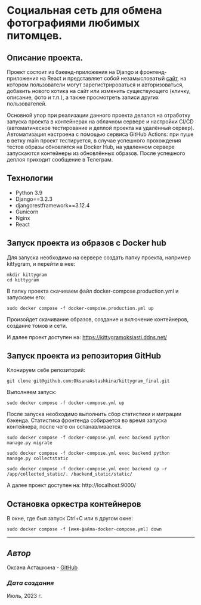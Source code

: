 # Cоциальная сеть для обмена фотографиями любимых питомцев.

## Описание проекта.

Проект состоит из бэкенд-приложения на Django и фронтенд-приложения на React и представляет собой незамысловатый [сайт](https://kittygramoksiasti.ddns.net/), на котором пользователи могут зарегистрироваться и авторизоваться, добавить нового котика на сайт или изменить существующего (кличку, описание, фото и т.п.), а также просмотреть записи других пользователей. 

Основной упор при реализации данного проекта делался на отработку запуска проекта в контейнерах на облачном сервере и настройки CI/CD (автоматическое тестирование и деплой проекта на удалённый сервер).
Автоматизация настроена с помощью сервиса GitHub Actions: при пуше в ветку main проект тестируется, в случае успешного прохождения тестов образы обновлятся на Docker Hub, на удаленном сервере запускаются контейнеры из обновлённых образов.
После успешного деплоя приходит сообщение в Телеграм.

## Технологии

 - Python 3.9
 - Django==3.2.3
 - djangorestframework==3.12.4
 - Gunicorn
 - Nginx
 - React


## Запуск проекта из образов с Docker hub
Для запуска необходимо на сервере создать папку проекта, например kittygram, и перейти в нее:
```
mkdir kittygram
cd kittygram
```

В папку проекта скачиваем файл docker-compose.production.yml и запускаем его:
```
sudo docker compose -f docker-compose.production.yml up
```
Произойдет скачивание образов, создание и включение контейнеров, создание томов и сети.

И далее проект доступен на: https://kittygramoksiasti.ddns.net/

## Запуск проекта из репозитория GitHub
Клонируем себе репозиторий:
```
git clone git@github.com:OksanaAstashkina/kittygram_final.git
```

Выполняем запуск:
```
sudo docker compose -f docker-compose.yml up
```

После запуска необходимо выполнить сбор статистики и миграции бэкенда. Статистика фронтенда собирается во время запуска контейнера, после чего он останавливается.

```
sudo docker compose -f docker-compose.yml exec backend python manage.py migrate

sudo docker compose -f docker-compose.yml exec backend python manage.py collectstatic

sudo docker compose -f docker-compose.yml exec backend cp -r /app/collected_static/. /backend_static/static/
```

А далее проект доступен на: http://localhost:9000/

## Остановка оркестра контейнеров

В окне, где был запуск Ctrl+С или в другом окне:
```
sudo docker compose -f [имя-файла-docker-compose.yml] down
```

***
## *Автор*
Оксана Асташкина - [GitHub](https://github.com/OksanaAstashkina)

### *Дата создания*
Июль, 2023 г.
